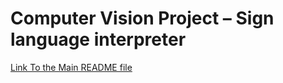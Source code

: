 # Computer Vision Project – Sign language interpreter

[Link To the Main README file](https://github.com/Andrews-Projects/Computer-Vision#readme)
